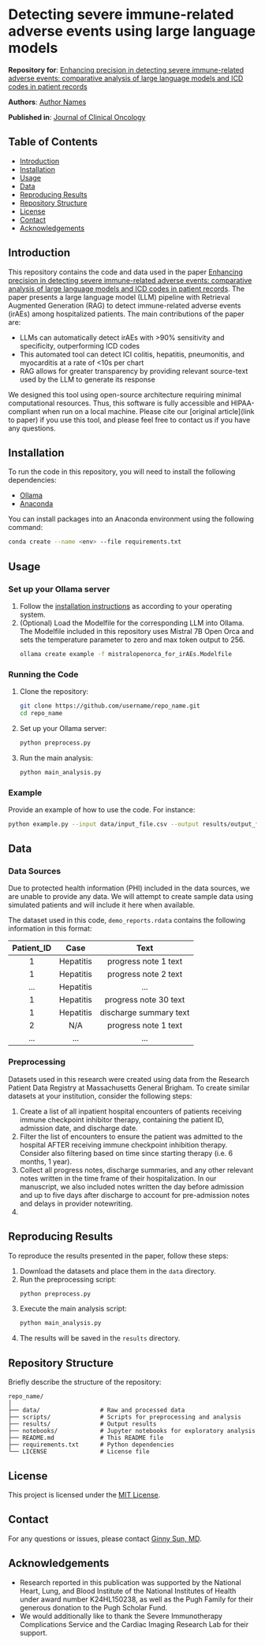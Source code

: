 # Detecting severe immune-related adverse events using large language models

**Repository for**: [Enhancing precision in detecting severe immune-related adverse events: comparative analysis of large language models and ICD codes in patient records](link_to_paper)

**Authors**: [Author Names](link_to_author_profiles)

**Published in**: [Journal of Clinical Oncology](https://ascopubs.org/journal/jco/)

## Table of Contents

- [Introduction](#introduction)
- [Installation](#installation)
- [Usage](#usage)
- [Data](#data)
- [Reproducing Results](#reproducing-results)
- [Repository Structure](#repository-structure)
- [License](#license)
- [Contact](#contact)
- [Acknowledgements](#acknowledgements)

## Introduction

This repository contains the code and data used in the paper [Enhancing precision in detecting severe immune-related adverse events: comparative analysis of large language models and ICD codes in patient records](link_to_paper). The paper presents a large language model (LLM) pipeline with Retrieval Augmented Generation (RAG) to detect immune-related adverse events (irAEs) among hospitalized patients. The main contributions of the paper are:
- LLMs can automatically detect irAEs with >90% sensitivity and specificity, outperforming ICD codes
- This automated tool can detect ICI colitis, hepatitis, pneumonitis, and myocarditis at a rate of <10s per chart
- RAG allows for greater transparency by providing relevant source-text used by the LLM to generate its response

We designed this tool using open-source architecture requiring minimal computational resources. Thus, this software is fully accessible and HIPAA-compliant when run on a local machine. Please cite our [original article](link to paper) if you use this tool, and please feel free to contact us if you have any questions.

## Installation

To run the code in this repository, you will need to install the following dependencies:

- [Ollama](https://github.com/ollama/ollama)
- [Anaconda](https://docs.anaconda.com/free/anaconda/install/)

You can install packages into an Anaconda environment using the following command:

```bash
conda create --name <env> --file requirements.txt
```

## Usage

### Set up your Ollama server

1. Follow the [installation instructions](https://github.com/ollama/ollama) as according to your operating system.
2. (Optional) Load the Modelfile for the corresponding LLM into Ollama. The Modelfile included in this repository uses Mistral 7B Open Orca and sets the temperature parameter to zero and max token output to 256.
    ```bash
    ollama create example -f mistralopenorca_for_irAEs.Modelfile
    ```

### Running the Code

1. Clone the repository:
    ```bash
    git clone https://github.com/username/repo_name.git
    cd repo_name
    ```

2. Set up your Ollama server:
    ```bash
    python preprocess.py
    ```

3. Run the main analysis:
    ```bash
    python main_analysis.py
    ```

### Example

Provide an example of how to use the code. For instance:

```bash
python example.py --input data/input_file.csv --output results/output_file.csv
```

## Data

### Data Sources

Due to protected health information (PHI) included in the data sources, we are unable to provide any data. We will attempt to create sample data using simulated patients and will include it here when available. 

The dataset used in this code, ```demo_reports.rdata``` contains the following information in this format:

| Patient_ID | Case    | Text    |
| :---:   | :---: | :---: |
| 1 | Hepatitis   | progress note 1 text   |
| 1 | Hepatitis   | progress note 2 text   |
| ... | Hepatitis   | ...   |
| 1 | Hepatitis   | progress note 30 text   |
| 1 | Hepatitis   | discharge summary text   |
| 2 | N/A   | progress note 1 text   |
| ... | ...   | ...   |


### Preprocessing

Datasets used in this research were created using data from the Research Patient Data Registry at Massachusetts General Brigham. To create similar datasets at your institution, consider the following steps:  
1. Create a list of all inpatient hospital encounters of patients receiving immune checkpoint inhibitor therapy, containing the patient ID, admission date, and discharge date.
2. Filter the list of encounters to ensure the patient was admitted to the hospital AFTER receiving immune checkpoint inhibition therapy. Consider also filtering based on time since starting therapy (i.e. 6 months, 1 year).
3. Collect all progress notes, discharge summaries, and any other relevant notes written in the time frame of their hospitalization. In our manuscript, we also included notes written the day before admission and up to five days after discharge to account for pre-admission notes and delays in provider notewriting.
4. 

## Reproducing Results

To reproduce the results presented in the paper, follow these steps:

1. Download the datasets and place them in the `data` directory.
2. Run the preprocessing script:
    ```bash
    python preprocess.py
    ```
3. Execute the main analysis script:
    ```bash
    python main_analysis.py
    ```
4. The results will be saved in the `results` directory.

## Repository Structure

Briefly describe the structure of the repository:

```
repo_name/
│
├── data/                 # Raw and processed data
├── scripts/              # Scripts for preprocessing and analysis
├── results/              # Output results
├── notebooks/            # Jupyter notebooks for exploratory analysis
├── README.md             # This README file
├── requirements.txt      # Python dependencies
└── LICENSE               # License file
```

## License

This project is licensed under the [MIT License](LICENSE).

## Contact

For any questions or issues, please contact [Ginny Sun, MD](vsun1@mgh.harvard.edu).

## Acknowledgements

- Research reported in this publication was supported by the National Heart, Lung, and Blood Institute of the National Institutes of Health under award number K24HL150238, as well as the Pugh Family for their generous donation to the Pugh Scholar Fund.
- We would additionally like to thank the Severe Immunotherapy Complications Service and the Cardiac Imaging Research Lab for their support.
